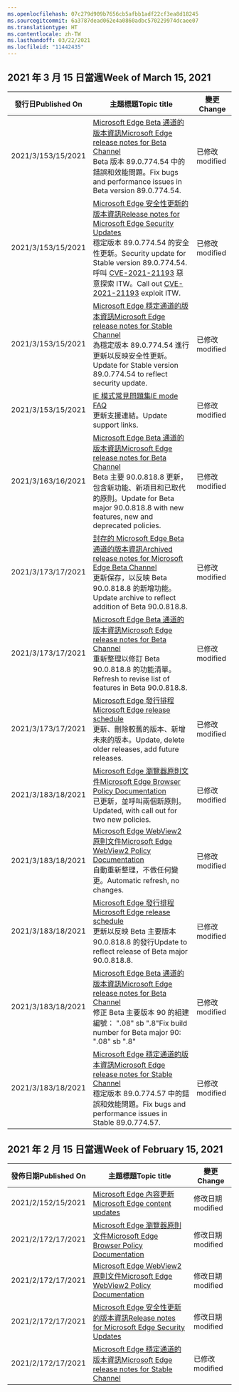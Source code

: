 ```yaml
---
ms.openlocfilehash: 07c279d909b7656cb5afbb1adf22cf3ea8d18245
ms.sourcegitcommit: 6a3787dead062e4a0860adbc570229974dcaee07
ms.translationtype: HT
ms.contentlocale: zh-TW
ms.lasthandoff: 03/22/2021
ms.locfileid: "11442435"
---
```

<!-- This file is generated automatically each week. Changes made to this file will be overwritten.-->




## <a name="week-of-march-15-2021"></a><span data-ttu-id="3d079-101">2021 年 3 月 15 日當週</span><span class="sxs-lookup"><span data-stu-id="3d079-101">Week of March 15, 2021</span></span>


| <span data-ttu-id="3d079-102">發行日</span><span class="sxs-lookup"><span data-stu-id="3d079-102">Published On</span></span> |<span data-ttu-id="3d079-103">主題標題</span><span class="sxs-lookup"><span data-stu-id="3d079-103">Topic title</span></span> | <span data-ttu-id="3d079-104">變更</span><span class="sxs-lookup"><span data-stu-id="3d079-104">Change</span></span> |
|------|------------|--------|
| <span data-ttu-id="3d079-105">2021/3/15</span><span class="sxs-lookup"><span data-stu-id="3d079-105">3/15/2021</span></span> | [<span data-ttu-id="3d079-106">Microsoft Edge Beta 通道的版本資訊</span><span class="sxs-lookup"><span data-stu-id="3d079-106">Microsoft Edge release notes for Beta Channel</span></span>](/DeployEdge/microsoft-edge-relnote-beta-channel)<br><span data-ttu-id="3d079-107">Beta 版本 89.0.774.54 中的錯誤和效能問題。</span><span class="sxs-lookup"><span data-stu-id="3d079-107">Fix bugs and performance issues in Beta version 89.0.774.54.</span></span> | <span data-ttu-id="3d079-108">已修改</span><span class="sxs-lookup"><span data-stu-id="3d079-108">modified</span></span> |
| <span data-ttu-id="3d079-109">2021/3/15</span><span class="sxs-lookup"><span data-stu-id="3d079-109">3/15/2021</span></span> | [<span data-ttu-id="3d079-110">Microsoft Edge 安全性更新的版本資訊</span><span class="sxs-lookup"><span data-stu-id="3d079-110">Release notes for Microsoft Edge Security Updates</span></span>](/DeployEdge/microsoft-edge-relnotes-security)<br><span data-ttu-id="3d079-111">穩定版本 89.0.774.54 的安全性更新。</span><span class="sxs-lookup"><span data-stu-id="3d079-111">Security update for Stable version 89.0.774.54.</span></span> <span data-ttu-id="3d079-112">呼叫 [CVE-2021-21193](https://msrc.microsoft.com/update-guide/vulnerability/CVE-2021-21193) 惡意探索 ITW。</span><span class="sxs-lookup"><span data-stu-id="3d079-112">Call out [CVE-2021-21193](https://msrc.microsoft.com/update-guide/vulnerability/CVE-2021-21193) exploit ITW.</span></span> | <span data-ttu-id="3d079-113">已修改</span><span class="sxs-lookup"><span data-stu-id="3d079-113">modified</span></span> |
| <span data-ttu-id="3d079-114">2021/3/15</span><span class="sxs-lookup"><span data-stu-id="3d079-114">3/15/2021</span></span> | [<span data-ttu-id="3d079-115">Microsoft Edge 穩定通道的版本資訊</span><span class="sxs-lookup"><span data-stu-id="3d079-115">Microsoft Edge release notes for Stable Channel</span></span>](/DeployEdge/microsoft-edge-relnote-stable-channel)<br><span data-ttu-id="3d079-116">為穩定版本 89.0.774.54 進行更新以反映安全性更新。</span><span class="sxs-lookup"><span data-stu-id="3d079-116">Update for Stable version 89.0.774.54 to reflect security update.</span></span> | <span data-ttu-id="3d079-117">已修改</span><span class="sxs-lookup"><span data-stu-id="3d079-117">modified</span></span> |
| <span data-ttu-id="3d079-118">2021/3/15</span><span class="sxs-lookup"><span data-stu-id="3d079-118">3/15/2021</span></span> | [<span data-ttu-id="3d079-119">IE 模式常見問題集</span><span class="sxs-lookup"><span data-stu-id="3d079-119">IE mode FAQ</span></span>](/DeployEdge/edge-ie-mode-faq)<br><span data-ttu-id="3d079-120">更新支援連結。</span><span class="sxs-lookup"><span data-stu-id="3d079-120">Update support links.</span></span> | <span data-ttu-id="3d079-121">已修改</span><span class="sxs-lookup"><span data-stu-id="3d079-121">modified</span></span> |
| <span data-ttu-id="3d079-122">2021/3/16</span><span class="sxs-lookup"><span data-stu-id="3d079-122">3/16/2021</span></span> | [<span data-ttu-id="3d079-123">Microsoft Edge Beta 通道的版本資訊</span><span class="sxs-lookup"><span data-stu-id="3d079-123">Microsoft Edge release notes for Beta Channel</span></span>](/DeployEdge/microsoft-edge-relnote-beta-channel)<br><span data-ttu-id="3d079-124">Beta 主要 90.0.818.8 更新，包含新功能、新項目和已取代的原則。</span><span class="sxs-lookup"><span data-stu-id="3d079-124">Update for Beta major 90.0.818.8 with new features, new and deprecated policies.</span></span> | <span data-ttu-id="3d079-125">已修改</span><span class="sxs-lookup"><span data-stu-id="3d079-125">modified</span></span> |
| <span data-ttu-id="3d079-126">2021/3/17</span><span class="sxs-lookup"><span data-stu-id="3d079-126">3/17/2021</span></span> | [<span data-ttu-id="3d079-127">封存的 Microsoft Edge Beta 通道的版本資訊</span><span class="sxs-lookup"><span data-stu-id="3d079-127">Archived release notes for Microsoft Edge Beta Channel</span></span>](/DeployEdge/microsoft-edge-relnote-archive-beta-channel)<br><span data-ttu-id="3d079-128">更新保存，以反映 Beta 90.0.818.8 的新增功能。</span><span class="sxs-lookup"><span data-stu-id="3d079-128">Update archive to reflect addition of Beta 90.0.818.8.</span></span> | <span data-ttu-id="3d079-129">已修改</span><span class="sxs-lookup"><span data-stu-id="3d079-129">modified</span></span> |
| <span data-ttu-id="3d079-130">2021/3/17</span><span class="sxs-lookup"><span data-stu-id="3d079-130">3/17/2021</span></span> | [<span data-ttu-id="3d079-131">Microsoft Edge Beta 通道的版本資訊</span><span class="sxs-lookup"><span data-stu-id="3d079-131">Microsoft Edge release notes for Beta Channel</span></span>](/DeployEdge/microsoft-edge-relnote-beta-channel)<br><span data-ttu-id="3d079-132">重新整理以修訂 Beta 90.0.818.8 的功能清單。</span><span class="sxs-lookup"><span data-stu-id="3d079-132">Refresh to revise list of features in Beta 90.0.818.8.</span></span> | <span data-ttu-id="3d079-133">已修改</span><span class="sxs-lookup"><span data-stu-id="3d079-133">modified</span></span> |
| <span data-ttu-id="3d079-134">2021/3/17</span><span class="sxs-lookup"><span data-stu-id="3d079-134">3/17/2021</span></span> | [<span data-ttu-id="3d079-135">Microsoft Edge 發行排程</span><span class="sxs-lookup"><span data-stu-id="3d079-135">Microsoft Edge release schedule</span></span>](/DeployEdge/microsoft-edge-release-schedule)<br><span data-ttu-id="3d079-136">更新、刪除較舊的版本、新增未來的版本。</span><span class="sxs-lookup"><span data-stu-id="3d079-136">Update, delete older releases, add future releases.</span></span> | <span data-ttu-id="3d079-137">已修改</span><span class="sxs-lookup"><span data-stu-id="3d079-137">modified</span></span> |
| <span data-ttu-id="3d079-138">2021/3/18</span><span class="sxs-lookup"><span data-stu-id="3d079-138">3/18/2021</span></span> | [<span data-ttu-id="3d079-139">Microsoft Edge 瀏覽器原則文件</span><span class="sxs-lookup"><span data-stu-id="3d079-139">Microsoft Edge Browser Policy Documentation</span></span>](/DeployEdge/microsoft-edge-policies)<br><span data-ttu-id="3d079-140">已更新，並呼叫兩個新原則。</span><span class="sxs-lookup"><span data-stu-id="3d079-140">Updated, with call out for two new policies.</span></span> | <span data-ttu-id="3d079-141">已修改</span><span class="sxs-lookup"><span data-stu-id="3d079-141">modified</span></span> |
| <span data-ttu-id="3d079-142">2021/3/18</span><span class="sxs-lookup"><span data-stu-id="3d079-142">3/18/2021</span></span> | [<span data-ttu-id="3d079-143">Microsoft Edge WebView2 原則文件</span><span class="sxs-lookup"><span data-stu-id="3d079-143">Microsoft Edge WebView2 Policy Documentation</span></span>](/DeployEdge/microsoft-edge-webview-policies)<br><span data-ttu-id="3d079-144">自動重新整理，不做任何變更。</span><span class="sxs-lookup"><span data-stu-id="3d079-144">Automatic refresh, no changes.</span></span> | <span data-ttu-id="3d079-145">已修改</span><span class="sxs-lookup"><span data-stu-id="3d079-145">modified</span></span> |
| <span data-ttu-id="3d079-146">2021/3/18</span><span class="sxs-lookup"><span data-stu-id="3d079-146">3/18/2021</span></span> | [<span data-ttu-id="3d079-147">Microsoft Edge 發行排程</span><span class="sxs-lookup"><span data-stu-id="3d079-147">Microsoft Edge release schedule</span></span>](/DeployEdge/microsoft-edge-release-schedule)<br><span data-ttu-id="3d079-148">更新以反映 Beta 主要版本 90.0.818.8 的發行</span><span class="sxs-lookup"><span data-stu-id="3d079-148">Update to reflect release of Beta major 90.0.818.8.</span></span> | <span data-ttu-id="3d079-149">已修改</span><span class="sxs-lookup"><span data-stu-id="3d079-149">modified</span></span> |
| <span data-ttu-id="3d079-150">2021/3/18</span><span class="sxs-lookup"><span data-stu-id="3d079-150">3/18/2021</span></span> | [<span data-ttu-id="3d079-151">Microsoft Edge Beta 通道的版本資訊</span><span class="sxs-lookup"><span data-stu-id="3d079-151">Microsoft Edge release notes for Beta Channel</span></span>](/DeployEdge/microsoft-edge-relnote-beta-channel)<br><span data-ttu-id="3d079-152">修正 Beta 主要版本 90 的組建編號： ".08" sb ".8"</span><span class="sxs-lookup"><span data-stu-id="3d079-152">Fix build number for Beta major 90: ".08" sb ".8"</span></span> | <span data-ttu-id="3d079-153">已修改</span><span class="sxs-lookup"><span data-stu-id="3d079-153">modified</span></span> |
| <span data-ttu-id="3d079-154">2021/3/18</span><span class="sxs-lookup"><span data-stu-id="3d079-154">3/18/2021</span></span> | [<span data-ttu-id="3d079-155">Microsoft Edge 穩定通道的版本資訊</span><span class="sxs-lookup"><span data-stu-id="3d079-155">Microsoft Edge release notes for Stable Channel</span></span>](/DeployEdge/microsoft-edge-relnote-stable-channel)<br><span data-ttu-id="3d079-156">穩定版本 89.0.774.57 中的錯誤和效能問題。</span><span class="sxs-lookup"><span data-stu-id="3d079-156">Fix bugs and performance issues in Stable 89.0.774.57.</span></span> | <span data-ttu-id="3d079-157">已修改</span><span class="sxs-lookup"><span data-stu-id="3d079-157">modified</span></span> |

## <a name="week-of-february-15-2021"></a><span data-ttu-id="3d079-158">2021 年 2 月 15 日當週</span><span class="sxs-lookup"><span data-stu-id="3d079-158">Week of February 15, 2021</span></span>


| <span data-ttu-id="3d079-159">發佈日期</span><span class="sxs-lookup"><span data-stu-id="3d079-159">Published On</span></span> |<span data-ttu-id="3d079-160">主題標題</span><span class="sxs-lookup"><span data-stu-id="3d079-160">Topic title</span></span> | <span data-ttu-id="3d079-161">變更</span><span class="sxs-lookup"><span data-stu-id="3d079-161">Change</span></span> |
|------|------------|--------|
| <span data-ttu-id="3d079-162">2021/2/15</span><span class="sxs-lookup"><span data-stu-id="3d079-162">2/15/2021</span></span> | [<span data-ttu-id="3d079-163">Microsoft Edge 內容更新</span><span class="sxs-lookup"><span data-stu-id="3d079-163">Microsoft Edge content updates</span></span>](/DeployEdge/microsoft-edge-content-updates) | <span data-ttu-id="3d079-164">修改日期</span><span class="sxs-lookup"><span data-stu-id="3d079-164">modified</span></span> |
| <span data-ttu-id="3d079-165">2021/2/17</span><span class="sxs-lookup"><span data-stu-id="3d079-165">2/17/2021</span></span> | [<span data-ttu-id="3d079-166">Microsoft Edge 瀏覽器原則文件</span><span class="sxs-lookup"><span data-stu-id="3d079-166">Microsoft Edge Browser Policy Documentation</span></span>](/DeployEdge/microsoft-edge-policies) | <span data-ttu-id="3d079-167">修改日期</span><span class="sxs-lookup"><span data-stu-id="3d079-167">modified</span></span> |
| <span data-ttu-id="3d079-168">2021/2/17</span><span class="sxs-lookup"><span data-stu-id="3d079-168">2/17/2021</span></span> | [<span data-ttu-id="3d079-169">Microsoft Edge WebView2 原則文件</span><span class="sxs-lookup"><span data-stu-id="3d079-169">Microsoft Edge WebView2 Policy Documentation</span></span>](/DeployEdge/microsoft-edge-webview-policies) | <span data-ttu-id="3d079-170">修改日期</span><span class="sxs-lookup"><span data-stu-id="3d079-170">modified</span></span> |
| <span data-ttu-id="3d079-171">2021/2/17</span><span class="sxs-lookup"><span data-stu-id="3d079-171">2/17/2021</span></span> | [<span data-ttu-id="3d079-172">Microsoft Edge 安全性更新的版本資訊</span><span class="sxs-lookup"><span data-stu-id="3d079-172">Release notes for Microsoft Edge Security Updates</span></span>](/DeployEdge/microsoft-edge-relnotes-security) | <span data-ttu-id="3d079-173">修改日期</span><span class="sxs-lookup"><span data-stu-id="3d079-173">modified</span></span> |
| <span data-ttu-id="3d079-174">2021/2/17</span><span class="sxs-lookup"><span data-stu-id="3d079-174">2/17/2021</span></span> | [<span data-ttu-id="3d079-175">Microsoft Edge 穩定通道的版本資訊</span><span class="sxs-lookup"><span data-stu-id="3d079-175">Microsoft Edge release notes for Stable Channel</span></span>](/DeployEdge/microsoft-edge-relnote-stable-channel) | <span data-ttu-id="3d079-176">已修改</span><span class="sxs-lookup"><span data-stu-id="3d079-176">modified</span></span> |
